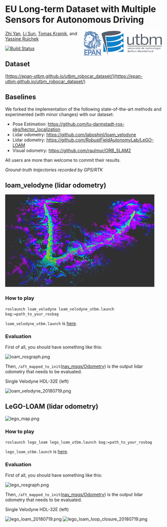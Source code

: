 # EU Long-term Dataset with Multiple Sensors for Autonomous Driving 

<img src="images/utbm_logo.png" align="right" /><img src="images/epan_logo.png" align="right" />[Zhi Yan](https://yzrobot.github.io/), [Li Sun](https://sites.google.com/site/lisunspersonalsite/), [Tomas Krajnik](http://labe.felk.cvut.cz/~tkrajnik/), and [Yassine Ruichek](https://www.researchgate.net/profile/Yassine_Ruichek)

[![Build Status](https://travis-ci.org/epan-utbm/utbm_robocar_dataset.svg?branch=baselines)](https://travis-ci.org/epan-utbm/utbm_robocar_dataset)

## Dataset

[https://epan-utbm.github.io/utbm_robocar_dataset/](https://epan-utbm.github.io/utbm_robocar_dataset/)

## Baselines

We forked the implementation of the following state-of-the-art methods and experimented (with minor changes) with our dataset:

* Pose Estimation: https://github.com/tu-darmstadt-ros-pkg/hector_localization
* Lidar odometry: https://github.com/laboshinl/loam_velodyne
* Lidar odometry: https://github.com/RobustFieldAutonomyLab/LeGO-LOAM
* Visual odometry: https://github.com/raulmur/ORB_SLAM2

All users are more than welcome to commit their results.

*Ground-truth trajectories recorded by GPS/RTK*

## loam_velodyne (lidar odometry)

![loam_map.png](images/loam_map.png)

### How to play

```shell
roslaunch loam_velodyne loam_velodyne_utbm.launch bag:=path_to_your_rosbag
```

```loam_velodyne_utbm.launch``` is [here](baselines/loam_velodyne/launch/loam_velodyne_utbm.launch).

### Evaluation

First of all, you should have something like this:

![loam_rosgraph.png](images/loam_rosgraph.png)

Then, ```/aft_mapped_to_init```([nav_msgs/Odometry](http://docs.ros.org/melodic/api/nav_msgs/html/msg/Odometry.html)) is the output lidar odometry that needs to be evaluated.

Single Velodyne HDL-32E (left)

![loam_velodyne_20180719.png](baselines/results/loam_velodyne/loam_velodyne_20180719.png)

## LeGO-LOAM (lidar odometry)

![lego_map.png](images/lego_map.png)

### How to play

```shell
roslaunch lego_loam lego_loam_utbm.launch bag:=path_to_your_rosbag
```

```lego_loam_utbm.launch``` is [here](baselines/LeGO-LOAM/LeGO-LOAM/launch/lego_loam_utbm.launch).

### Evaluation

First of all, you should have something like this:

![lego_rosgraph.png](images/lego_rosgraph.png)

Then, ```/aft_mapped_to_init```([nav_msgs/Odometry](http://docs.ros.org/melodic/api/nav_msgs/html/msg/Odometry.html)) is the output lidar odometry that needs to be evaluated.

Single Velodyne HDL-32E (left)

![lego_loam_20180719.png](baselines/results/lego_loam/lego_loam_20180719.png)
![lego_loam_loop_closure_20180719.png](baselines/results/lego_loam/lego_loam_loop_closure_20180719.png)


